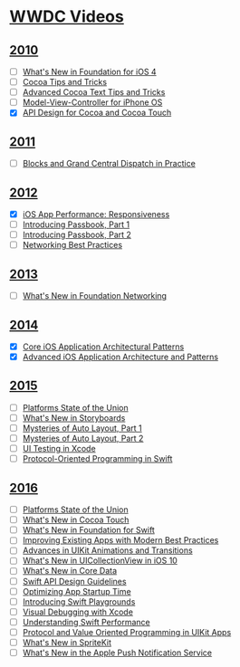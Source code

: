 # [WWDC Videos](https://developer.apple.com/videos/)

## [2010](https://developer.apple.com/videos/archive/)
  - [ ] [What's New in Foundation for iOS 4](https://developer.apple.com/devcenter/download.action?path=/videos/wwdc_2010__sd/session_102__whats_new_in_foundation_for_ios_4.mov)
  - [ ] [Cocoa Tips and Tricks](https://developer.apple.com/devcenter/download.action?path=/videos/wwdc_2010__sd/session_107__cocoa_tips_and_tricks.mov)
  - [ ] [Advanced Cocoa Text Tips and Tricks](https://developer.apple.com/devcenter/download.action?path=/videos/wwdc_2010__sd/session_114__advanced_cocoa_text_tips_and_tricks.mov)
  - [ ] [Model-View-Controller for iPhone OS](https://developer.apple.com/devcenter/download.action?path=/videos/wwdc_2010__sd/session_116__modelviewcontroller_for_iphone_os.mov)
  - [x] [API Design for Cocoa and Cocoa Touch](https://developer.apple.com/devcenter/download.action?path=/videos/wwdc_2010__sd/session_138__api_design_for_cocoa_and_cocoa_touch.mov)

## [2011](https://developer.apple.com/videos/archive/)
  - [ ] [Blocks and Grand Central Dispatch in Practice](https://developer.apple.com/videos/play/wwdc2011/308/)
  
## [2012](https://developer.apple.com/videos/wwdc2012/)
  - [x] [iOS App Performance: Responsiveness](https://developer.apple.com/videos/play/wwdc2012/235/)
  - [ ] [Introducing Passbook, Part 1](https://developer.apple.com/videos/play/wwdc2012/301/)
  - [ ] [Introducing Passbook, Part 2](https://developer.apple.com/videos/play/wwdc2012/309/)
  - [ ] [Networking Best Practices](https://developer.apple.com/videos/play/wwdc2012-706/)

## [2013](https://developer.apple.com/videos/wwdc2013/)
  - [ ] [What's New in Foundation Networking](https://developer.apple.com/videos/play/wwdc2013/705/)

## [2014](https://developer.apple.com/videos/wwdc2014)
  - [x] [Core iOS Application Architectural Patterns](https://developer.apple.com/videos/play/wwdc2014/224/)
  - [x] [Advanced iOS Application Architecture and Patterns](https://developer.apple.com/videos/play/wwdc2014/229/)

## [2015](https://developer.apple.com/videos/wwdc2015/)
  - [ ] [Platforms State of the Union](https://developer.apple.com/videos/play/wwdc2015/102/)
  - [ ] [What's New in Storyboards](https://developer.apple.com/videos/play/wwdc2015/215/)
  - [ ] [Mysteries of Auto Layout, Part 1](https://developer.apple.com/videos/play/wwdc2015/218/)
  - [ ] [Mysteries of Auto Layout, Part 2](https://developer.apple.com/videos/play/wwdc2015/219/)
  - [ ] [UI Testing in Xcode](https://developer.apple.com/videos/play/wwdc2015/406/)
  - [ ] [Protocol-Oriented Programming in Swift](https://developer.apple.com/videos/play/wwdc2015/408/)

## [2016](https://developer.apple.com/videos/wwdc2016/)
  - [ ] [Platforms State of the Union](https://developer.apple.com/videos/play/wwdc2016/102/)
  - [ ] [What's New in Cocoa Touch](https://developer.apple.com/videos/play/wwdc2016/205/)
  - [ ] [What's New in Foundation for Swift](https://developer.apple.com/videos/play/wwdc2016/207/)
  - [ ] [Improving Existing Apps with Modern Best Practices](https://developer.apple.com/videos/play/wwdc2016/213/)
  - [ ] [Advances in UIKit Animations and Transitions](https://developer.apple.com/videos/play/wwdc2016/216/)
  - [ ] [What's New in UICollectionView in iOS 10](https://developer.apple.com/videos/play/wwdc2016/219/)
  - [ ] [What's New in Core Data](https://developer.apple.com/videos/play/wwdc2016/242/)
  - [ ] [Swift API Design Guidelines](https://developer.apple.com/videos/play/wwdc2016/403/)
  - [ ] [Optimizing App Startup Time](https://developer.apple.com/videos/play/wwdc2016/406/)
  - [ ] [Introducing Swift Playgrounds](https://developer.apple.com/videos/play/wwdc2016/408/)
  - [ ] [Visual Debugging with Xcode](https://developer.apple.com/videos/play/wwdc2016/410/)
  - [ ] [Understanding Swift Performance](https://developer.apple.com/videos/play/wwdc2016/416/)
  - [ ] [Protocol and Value Oriented Programming in UIKit Apps](https://developer.apple.com/videos/play/wwdc2016/419/)
  - [ ] [What's New in SpriteKit](https://developer.apple.com/videos/play/wwdc2016/610/)
  - [ ] [What's New in the Apple Push Notification Service](https://developer.apple.com/videos/play/wwdc2016/724/)
